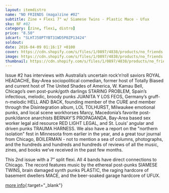 ```yaml
---
layout: itemdistro
name: "NO FRIENDS (maga)zine #02"
subtitle: Zine + Flexi 7" w/ Siamese Twins - Plastic Mace - Ufux
sku: NF #02
category: [zine, flexi, distro]
price: "8.50"
idcart: "SLHTJ58PTYBT31WD5P0ZP13424"
soldout:
date: 2016-04-09 01:16:17 +0100
cover: https://cdn.shopify.com/s/files/1/0897/4838/products/no_friends.jpg?v=1456187554
image: https://cdn.shopify.com/s/files/1/0897/4838/products/no_friends.jpg?v=1456187554
thumbnail: https://cdn.shopify.com/s/files/1/0897/4838/products/no_friends.jpg?v=1456187554
---
```


Issue #2 has interviews with Australia’s uncertain rock’n’roll saviors ROYAL HEADACHE, Bay-Area sociopolitical comedian, former host of Totally Biased and current host of The United Shades of America, W. Kamau Bell, Chicago’s own post-punk/goth darlings STARING PROBLEM, Spain’s infectious, melodic, broody punks JUANITA Y LOS FEOS, Germany’s gruff-n-melodic HELL AND BACK, founding member of the CURE and member through the Disintegration album, LOL TOLHURST, Milwaukee emotional punks, and local scene workhorses Marcy, Macedonia’s favorite post-punk/dance anarchists BERNAY’S PROPAGANDA, Bay-Area based sex worker legal aid resource RED LIGHT LEGAL, and St. Louis’ angular and driven punks TRAUMA HARNESS. We also have a report on the "northern isolation" fest in Minnesota from earlier in the year, and a great tour journal from Chicago, BOILERMAN - not to mention a sea of columns, photographs, and the hundreds and hundreds and hundreds of reviews of all the music, zines, and books we’ve received in the past few months. 

This 2nd issue with a 7” split flexi. All 4 bands have direct connections to Chicago. The record features music by the ethereal post-punks SIAMESE TWINS, brain damaged synth punks PLASTIC, the raging hardcore of basement dwellers MACE, and the beer-soaked garage hardcore of UFUX.


[more info](https://nofriendszine.com){:target="_blank"}